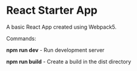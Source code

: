 # React Starter App

A basic React App created using Webpack5.

Commands:

**npm run dev** - Run development server

**npm run build** - Create a build in the dist directory
